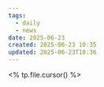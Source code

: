 ```yaml
---
tags:
  - daily
  - news
date: 2025-06-23
created: 2025-06-23 10:35
updated: 2025-06-23T10:36
---
```


<% tp.file.cursor() %>
